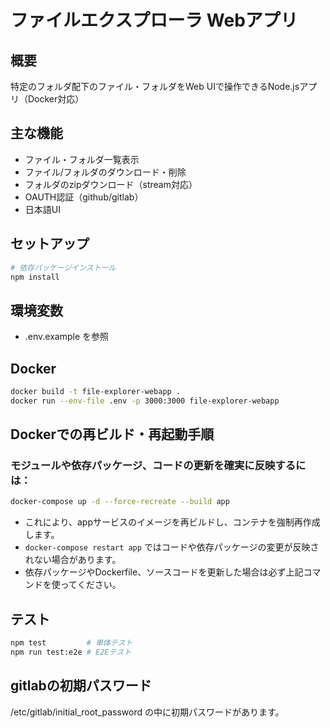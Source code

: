 # ファイルエクスプローラ Webアプリ

## 概要
特定のフォルダ配下のファイル・フォルダをWeb UIで操作できるNode.jsアプリ（Docker対応）

## 主な機能
- ファイル・フォルダ一覧表示
- ファイル/フォルダのダウンロード・削除
- フォルダのzipダウンロード（stream対応）
- OAUTH認証（github/gitlab）
- 日本語UI

## セットアップ
```sh
# 依存パッケージインストール
npm install
```

## 環境変数
- .env.example を参照

## Docker
```sh
docker build -t file-explorer-webapp .
docker run --env-file .env -p 3000:3000 file-explorer-webapp
```

## Dockerでの再ビルド・再起動手順

### モジュールや依存パッケージ、コードの更新を確実に反映するには：

```sh
docker-compose up -d --force-recreate --build app
```
- これにより、appサービスのイメージを再ビルドし、コンテナを強制再作成します。
- `docker-compose restart app` ではコードや依存パッケージの変更が反映されない場合があります。
- 依存パッケージやDockerfile、ソースコードを更新した場合は必ず上記コマンドを使ってください。

## テスト
```sh
npm test         # 単体テスト
npm run test:e2e # E2Eテスト
```

## gitlabの初期パスワード
/etc/gitlab/initial_root_password の中に初期パスワードがあります。